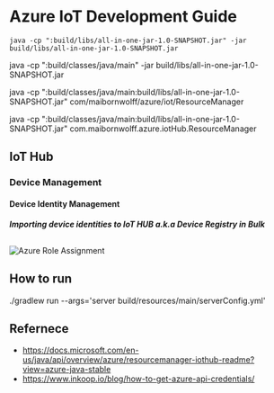 # Azure IoT Development Guide


`java -cp ":build/libs/all-in-one-jar-1.0-SNAPSHOT.jar" -jar build/libs/all-in-one-jar-1.0-SNAPSHOT.jar`

java -cp ":build/classes/java/main" -jar build/libs/all-in-one-jar-1.0-SNAPSHOT.jar

java -cp ":build/classes/java/main:build/libs/all-in-one-jar-1.0-SNAPSHOT.jar" com/maibornwolff/azure/iot/ResourceManager

java -cp ":build/classes/java/main:build/libs/all-in-one-jar-1.0-SNAPSHOT.jar" com.maibornwolff.azure.iotHub.ResourceManager



## IoT Hub

### Device Management

#### Device Identity Management

##### Importing device identities to IoT HUB a.k.a Device Registry in Bulk




##
![Azure Role Assignment](https://docs.microsoft.com/en-us/azure/includes/role-based-access-control/media/scope-levels.png)


## How to run
./gradlew run --args='server build/resources/main/serverConfig.yml'

## Refernece
- https://docs.microsoft.com/en-us/java/api/overview/azure/resourcemanager-iothub-readme?view=azure-java-stable
- https://www.inkoop.io/blog/how-to-get-azure-api-credentials/